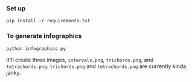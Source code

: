 ### Set up

```
pip install -r requirements.txt
```

### To generate infographics

```
python infographics.py
```

It'll create three images, `intervals.png`, `trichords.png`, and `tetrachords.png`. `trichords.png` and `tetrachords.png` are currently kinda janky.
